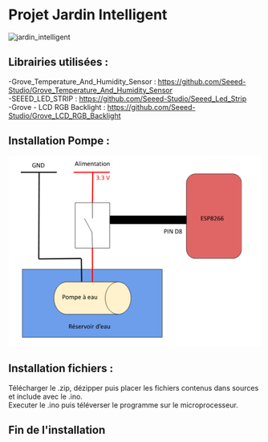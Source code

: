 # Projet Jardin Intelligent
![jardin_intelligent](jardin_intelligent.png)
## Librairies utilisées :
  -Grove_Temperature_And_Humidity_Sensor : https://github.com/Seeed-Studio/Grove_Temperature_And_Humidity_Sensor  
  -SEEED_LED_STRIP : https://github.com/Seeed-Studio/Seeed_Led_Strip  
  -Grove - LCD RGB Backlight : https://github.com/Seeed-Studio/Grove_LCD_RGB_Backlight
## Installation Pompe : 
![installation_Pompe](installation_Pompe.png)
## Installation fichiers :  
Télécharger le .zip, dézipper puis placer les fichiers contenus dans sources et include avec le .ino.  
Executer le .ino puis téléverser le programme sur le microprocesseur.

## Fin de l'installation
